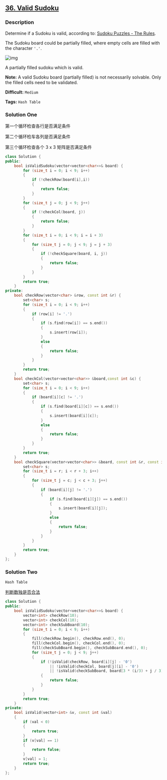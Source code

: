 ## [36. Valid Sudoku](https://leetcode.com/problems/valid-sudoku/#/description)

### Description

Determine if a Sudoku is valid, according to: [Sudoku Puzzles - The Rules](http://sudoku.com.au/TheRules.aspx).

The Sudoku board could be partially filled, where empty cells are filled with the character `'.'`.

![img](http://upload.wikimedia.org/wikipedia/commons/thumb/f/ff/Sudoku-by-L2G-20050714.svg/250px-Sudoku-by-L2G-20050714.svg.png)

A partially filled sudoku which is valid.

**Note:**
A valid Sudoku board (partially filled) is not necessarily solvable. Only the filled cells need to be validated.



**Difficult:** `Medium`

**Tags:** `Hash Table`



### Solution One

第一个循环检查各行是否满足条件

第二个循环检车各列是否满足条件

第三个循环检查各个 3 x 3 矩阵是否满足条件

```c++
class Solution {
public:
    bool isValidSudoku(vector<vector<char>>& board) {
        for (size_t i = 0; i < 9; i++)
        {
            if (!checkRow(board[i],i))
            {
                return false;
            }
        }
        for (size_t j = 0; j < 9; j++)
        {
            if (!checkCol(board, j))
            {
                return false;
            }
        }
        for (size_t i = 0; i < 9; i = i + 3)
        {
            for (size_t j = 0; j < 9; j = j + 3)
            {
                if (!checkSquare(board, i, j))
                {
                    return false;
                }
            }
        }
        return true;
    }
private:
    bool checkRow(vector<char> &row, const int &r) {
        set<char> s;
        for (size_t i = 0; i < 9; i++)
        {
            if (row[i] != '.')
            {
                if (s.find(row[i]) == s.end())
                {
                    s.insert(row[i]);
                }
                else
                {
                    return false;
                }
            }
        }
        return true;
    }
    bool checkCol(vector<vector<char>> &board,const int &c) {
        set<char> s;
        for (size_t i = 0; i < 9; i++)
        {
            if (board[i][c] != '.')
            {
                if (s.find(board[i][c]) == s.end())
                {
                    s.insert(board[i][c]);
                }
                else
                {
                    return false;
                }
            }
        }
        return true;
    }
    bool checkSquare(vector<vector<char>> &board, const int &r, const int &c) {
        set<char> s;
        for (size_t i = r; i < r + 3; i++)
        {
            for (size_t j = c; j < c + 3; j++)
            {
                if (board[i][j] != '.')
                {
                    if (s.find(board[i][j]) == s.end())
                    {
                        s.insert(board[i][j]);
                    }
                    else
                    {
                        return false;
                    }
                }
            }
        }
        return true;
    }
};
```



### Solution Two

`Hash Table`

[判断数独是否合法](http://blog.csdn.net/witnessai1/article/details/49205847)

```c++
class Solution {
public:
    bool isValidSudoku(vector<vector<char>>& board) {
        vector<int> checkRow(10);
        vector<int> checkCol(10);
        vector<int> checkSubBoard(10);
        for (size_t i = 0; i < 9; i++)
        {
            fill(checkRow.begin(), checkRow.end(), 0);
            fill(checkCol.begin(), checkCol.end(), 0);
            fill(checkSubBoard.begin(), checkSubBoard.end(), 0);
            for (size_t j = 0; j < 9; j++)
            {
                if (!isValid(checkRow, board[i][j] - '0')
                    || !isValid(checkCol, board[j][i] - '0')
                    || !isValid(checkSubBoard, board[3 * (i/3) + j / 3][3 * (i%3) + j % 3] - '0'))
                {
                    return false;
                }
            }
        }
        return true;
    }
private:
    bool isValid(vector<int> &v, const int &val)
    {
        if (val < 0)
        {
            return true;
        }
        if (v[val] == 1)
        {
            return false;
        }
        v[val] = 1;
        return true;
    }
};
```


